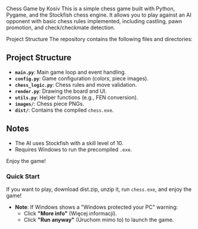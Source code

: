 Chess Game by Kosiv
This is a simple chess game built with Python, Pygame, and the Stockfish chess engine. It allows you to play against an AI opponent with basic chess rules implemented, including castling, pawn promotion, and check/checkmate detection.

Project Structure
The repository contains the following files and directories:

## Project Structure
- **`main.py`**: Main game loop and event handling.
- **`config.py`**: Game configuration (colors, piece images).
- **`chess_logic.py`**: Chess rules and move validation.
- **`render.py`**: Drawing the board and UI.
- **`utils.py`**: Helper functions (e.g., FEN conversion).
- **`images/`**: Chess piece PNGs.
- **`dist/`**: Contains the compiled `chess.exe`.

## Notes
- The AI uses Stockfish with a skill level of 10.
- Requires Windows to run the precompiled `.exe`.

Enjoy the game!

### Quick Start
If you want to play, download dist.zip, unzip it, run `chess.exe`, and enjoy the game!
   - **Note**: If Windows shows a "Windows protected your PC" warning:
     - Click **"More info"** (Więcej informacji).
     - Click **"Run anyway"** (Uruchom mimo to) to launch the game.